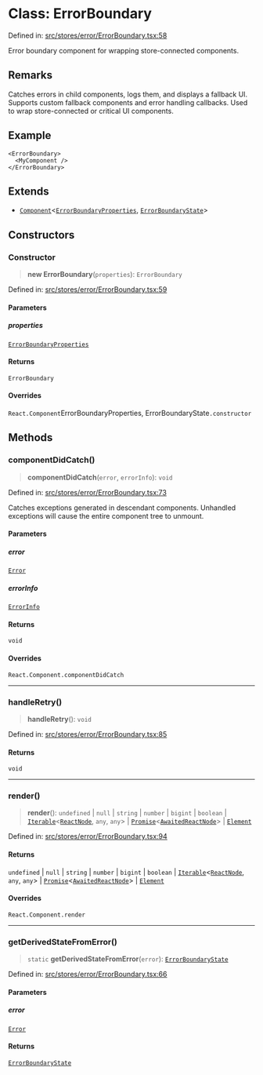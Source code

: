 # Class: ErrorBoundary

Defined in: [src/stores/error/ErrorBoundary.tsx:58](https://github.com/Nick2bad4u/Uptime-Watcher/blob/8a1973382d5fe14c52996ecda381894eb7ecd4a6/src/stores/error/ErrorBoundary.tsx#L58)

Error boundary component for wrapping store-connected components.

## Remarks

Catches errors in child components, logs them, and displays a fallback UI. Supports custom fallback components and error handling callbacks. Used to wrap store-connected or critical UI components.

## Example

```tsx
<ErrorBoundary>
  <MyComponent />
</ErrorBoundary>
```

## Extends

- [`Component`](https://github.com/DefinitelyTyped/DefinitelyTyped/blob/1a60e1b9a9062ff9c48c681ca3d8b6f717b616b9/types/react/index.d.ts#L900)\<[`ErrorBoundaryProperties`](../interfaces/ErrorBoundaryProperties.md), [`ErrorBoundaryState`](../interfaces/ErrorBoundaryState.md)\>

## Constructors

### Constructor

> **new ErrorBoundary**(`properties`): `ErrorBoundary`

Defined in: [src/stores/error/ErrorBoundary.tsx:59](https://github.com/Nick2bad4u/Uptime-Watcher/blob/8a1973382d5fe14c52996ecda381894eb7ecd4a6/src/stores/error/ErrorBoundary.tsx#L59)

#### Parameters

##### properties

[`ErrorBoundaryProperties`](../interfaces/ErrorBoundaryProperties.md)

#### Returns

`ErrorBoundary`

#### Overrides

`React.Component`ErrorBoundaryProperties, ErrorBoundaryState`.constructor`

## Methods

### componentDidCatch()

> **componentDidCatch**(`error`, `errorInfo`): `void`

Defined in: [src/stores/error/ErrorBoundary.tsx:73](https://github.com/Nick2bad4u/Uptime-Watcher/blob/8a1973382d5fe14c52996ecda381894eb7ecd4a6/src/stores/error/ErrorBoundary.tsx#L73)

Catches exceptions generated in descendant components. Unhandled exceptions will cause
the entire component tree to unmount.

#### Parameters

##### error

[`Error`](https://developer.mozilla.org/docs/Web/JavaScript/Reference/Global_Objects/Error)

##### errorInfo

[`ErrorInfo`](https://github.com/DefinitelyTyped/DefinitelyTyped/blob/1a60e1b9a9062ff9c48c681ca3d8b6f717b616b9/types/react/index.d.ts#L4006)

#### Returns

`void`

#### Overrides

`React.Component.componentDidCatch`

***

### handleRetry()

> **handleRetry**(): `void`

Defined in: [src/stores/error/ErrorBoundary.tsx:85](https://github.com/Nick2bad4u/Uptime-Watcher/blob/8a1973382d5fe14c52996ecda381894eb7ecd4a6/src/stores/error/ErrorBoundary.tsx#L85)

#### Returns

`void`

***

### render()

> **render**(): `undefined` \| `null` \| `string` \| `number` \| `bigint` \| `boolean` \| [`Iterable`](https://www.typescriptlang.org/docs/handbook/iterators-and-generators.html#iterable-interface)\<[`ReactNode`](https://github.com/DefinitelyTyped/DefinitelyTyped/blob/1a60e1b9a9062ff9c48c681ca3d8b6f717b616b9/types/react/index.d.ts#L427), `any`, `any`\> \| [`Promise`](https://developer.mozilla.org/docs/Web/JavaScript/Reference/Global_Objects/Promise)\<[`AwaitedReactNode`](https://github.com/DefinitelyTyped/DefinitelyTyped/blob/1a60e1b9a9062ff9c48c681ca3d8b6f717b616b9/types/react/index.d.ts#L42)\> \| [`Element`](https://github.com/DefinitelyTyped/DefinitelyTyped/blob/1a60e1b9a9062ff9c48c681ca3d8b6f717b616b9/types/react/jsx-runtime.d.ts#L6)

Defined in: [src/stores/error/ErrorBoundary.tsx:94](https://github.com/Nick2bad4u/Uptime-Watcher/blob/8a1973382d5fe14c52996ecda381894eb7ecd4a6/src/stores/error/ErrorBoundary.tsx#L94)

#### Returns

`undefined` \| `null` \| `string` \| `number` \| `bigint` \| `boolean` \| [`Iterable`](https://www.typescriptlang.org/docs/handbook/iterators-and-generators.html#iterable-interface)\<[`ReactNode`](https://github.com/DefinitelyTyped/DefinitelyTyped/blob/1a60e1b9a9062ff9c48c681ca3d8b6f717b616b9/types/react/index.d.ts#L427), `any`, `any`\> \| [`Promise`](https://developer.mozilla.org/docs/Web/JavaScript/Reference/Global_Objects/Promise)\<[`AwaitedReactNode`](https://github.com/DefinitelyTyped/DefinitelyTyped/blob/1a60e1b9a9062ff9c48c681ca3d8b6f717b616b9/types/react/index.d.ts#L42)\> \| [`Element`](https://github.com/DefinitelyTyped/DefinitelyTyped/blob/1a60e1b9a9062ff9c48c681ca3d8b6f717b616b9/types/react/jsx-runtime.d.ts#L6)

#### Overrides

`React.Component.render`

***

### getDerivedStateFromError()

> `static` **getDerivedStateFromError**(`error`): [`ErrorBoundaryState`](../interfaces/ErrorBoundaryState.md)

Defined in: [src/stores/error/ErrorBoundary.tsx:66](https://github.com/Nick2bad4u/Uptime-Watcher/blob/8a1973382d5fe14c52996ecda381894eb7ecd4a6/src/stores/error/ErrorBoundary.tsx#L66)

#### Parameters

##### error

[`Error`](https://developer.mozilla.org/docs/Web/JavaScript/Reference/Global_Objects/Error)

#### Returns

[`ErrorBoundaryState`](../interfaces/ErrorBoundaryState.md)
